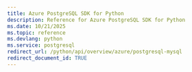 ```yaml
---
title: Azure PostgreSQL SDK for Python
description: Reference for Azure PostgreSQL SDK for Python
ms.date: 10/21/2025
ms.topic: reference
ms.devlang: python
ms.service: postgresql
redirect_url: /python/api/overview/azure/postgresql-mysql
redirect_document_id: TRUE
---
```

